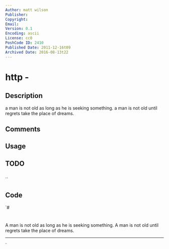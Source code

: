 ```yaml
---
Author: matt wilson
Publisher: 
Copyright: 
Email: 
Version: 0.1
Encoding: ascii
License: cc0
PoshCode ID: 2410
Published Date: 2011-12-16t09
Archived Date: 2016-08-13t22
---
```


# http - 

## Description

a man is not old as long as he is seeking something. a man is not old until regrets take the place of dreams.

## Comments



## Usage



## TODO



## 

``

## Code

`#
 #
 A man is not old as long as he is seeking something. A man is not old until regrets take the place of dreams.
  
 -----------------------------------
`

